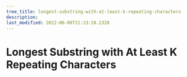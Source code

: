 ```yaml
---
tree_title: longest-substring-with-at-least-k-repeating-characters
description: 
last_modified: 2022-06-09T21:23:28.2328
---
```


# Longest Substring with At Least K Repeating Characters
